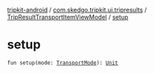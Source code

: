 [tripkit-android](../../index.md) / [com.skedgo.tripkit.ui.tripresults](../index.md) / [TripResultTransportItemViewModel](index.md) / [setup](./setup.md)

# setup

`fun setup(mode: `[`TransportMode`](../../com.skedgo.tripkit.common.model/-transport-mode/index.md)`): `[`Unit`](https://kotlinlang.org/api/latest/jvm/stdlib/kotlin/-unit/index.html)